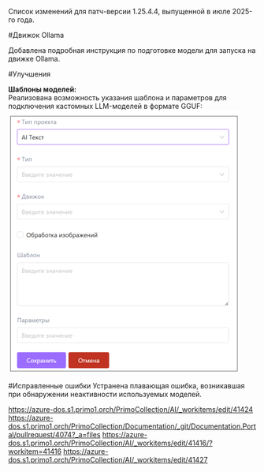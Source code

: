 Список изменений для патч-версии 1.25.4.4, выпущенной в июле 2025-го года.

#Движок Ollama

 Добавлена подробная инструкция по подготовке модели для запуска на движке Ollama. 

#Улучшения

**Шаблоны моделей:**  
Реализована возможность указания шаблона и параметров для подключения кастомных LLM-моделей в формате GGUF:
![image.png](/.attachments/image-2df30d59-c04b-488a-b89c-4394901839fd.png)

#Исправленные ошибки
Устранена плавающая ошибка, возникавшая при обнаружении неактивности используемых моделей.



https://azure-dos.s1.primo1.orch/PrimoCollection/AI/_workitems/edit/41424
https://azure-dos.s1.primo1.orch/PrimoCollection/Documentation/_git/Documentation.Portal/pullrequest/4074?_a=files
https://azure-dos.s1.primo1.orch/PrimoCollection/AI/_workitems/edit/41416/?workitem=41416
https://azure-dos.s1.primo1.orch/PrimoCollection/AI/_workitems/edit/41427